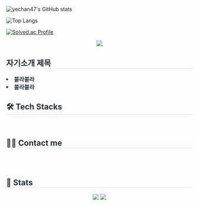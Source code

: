 ![yechan47's GitHub stats](https://github-readme-stats.vercel.app/api?username=yechan47&show_icons=true&theme=tokyonight)

![Top Langs](https://github-readme-stats.vercel.app/api/top-langs/?username=yechan47&layout=compact)

[![Solved.ac Profile](http://mazassumnida.wtf/api/v2/generate_badge?boj=xlansis438)](https://solved.ac/xlansis438/)

<div align= "center">
    <img src="https://capsule-render.vercel.app/api?type=waving&color=gradient&height=180&text=Hello%20World!!&animation=scaleIn&fontColor=ffffff&fontSize=60" />
    </div>
    <div style="text-align: left;"> 
    <h2 style="border-bottom: 1px solid #d8dee4; color: #282d33;"> 자기소개 제목 </h2>  
    <div style="font-weight: 700; font-size: 15px; text-align: left; color: #282d33;"> <li> 블라블라</li><li> 블라블라 </div> 
    </div>
    <div style="text-align: left;">
    <h2 style="border-bottom: 1px solid #d8dee4; color: #282d33;"> 🛠️ Tech Stacks </h2> <br> 
    <div  align= "center"> </div>
    </div>
    <div style="text-align: left;">
    <h2 style="border-bottom: 1px solid #d8dee4; color: #282d33;"> 🧑‍💻 Contact me </h2> <br> 
    <div align= "center">  </div>  <br> 
    <div align= "center">  </div> 
    </div>
    <div style="text-align: left;"> 
    <h2 style="border-bottom: 1px solid #d8dee4; color: #282d33;"> 🏅 Stats </h2> <div align= "center"> <img src="https://github-readme-stats.vercel.app/api?username=yechan47&bg_color=60,7f35ed,1a67cb&title_color=ffffff&text_color=ffffff"
         /> <img src="https://github-readme-stats.vercel.app/api/top-langs/?username=yechan47&layout=compact&bg_color=60,7f35ed,1a67cb&title_color=ffffff&text_color=ffffff"
           /> </div> 
    </div>
    
